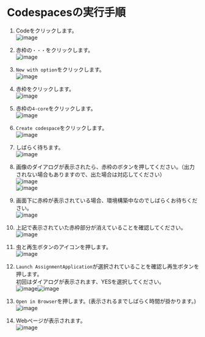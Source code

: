 # Codespacesの実行手順
1. Codeをクリックします。<br>![image](https://github.com/urayama-ac-jp/practice1-level1-step1/assets/98931339/71673495-9eb9-499a-b5b2-516b717b23cf)
1. 赤枠の`・・・`をクリックします。<br>![image](https://github.com/urayama-ac-jp/practice1-level1-step1/assets/98931339/49ac9d6f-1e4c-45d7-9652-064a9862d1fc)
1. `New with option`をクリックします。<br>![image](https://github.com/urayama-ac-jp/practice1-level1-step1/assets/98931339/95890deb-c843-4c00-a3db-f3e0b7fb65fa)
1. 赤枠をクリックします。<br>![image](https://github.com/urayama-ac-jp/practice1-level1-step1/assets/98931339/3d74d6a9-1d33-4bb6-86ae-c2e267daba28)
1. 赤枠の`4-core`をクリックします。<br>![image](https://github.com/urayama-ac-jp/practice1-level1-step1/assets/98931339/0b27ac7b-54fb-4acd-bcf0-57daf11894f3)
4. `Create codespace`をクリックします。<br>![image](https://github.com/urayama-ac-jp/practice1-level1-step1/assets/98931339/1bdfec6e-9fd0-4c04-acb8-869280443fab)

5. しばらく待ちます。<br>![image](https://user-images.githubusercontent.com/93235101/149875470-df4edec6-eba7-4431-8ee4-c474c198ea45.png)

6. 画像のダイアログが表示されたら、赤枠のボタンを押してください。（出力されない場合もありますので、出た場合は対応してください）
   <br>![image](https://github.com/urayama-ac-jp/practice1-level1-step1/assets/98931339/6f7a370e-3f0d-4442-b1f0-4ce40f90cd1b)
   <br>![image](https://github.com/urayama-ac-jp/practice1-level1-step1/assets/98931339/69a2f440-d864-4690-97a7-7bcbc0705fea)

8. 画面下に赤枠が表示されている場合、環境構築中なのでしばらくお待ちください。<br>![image](https://github.com/urayama-ac-jp/practice1-level1-step1/assets/98931339/d24dc24c-9de5-4383-8b10-6fda701b5f38)
9. 上記で表示されていた赤枠部分が消えていることを確認してください。<br>![image](https://github.com/urayama-ac-jp/practice1-level1-step1/assets/98931339/99b1cd29-e50d-4f7c-8636-cd9e5717a09f)

7. 虫と再生ボタンのアイコンを押します。<br>![image](https://user-images.githubusercontent.com/93235101/149875480-b6d0189c-52f3-45dd-bcc3-335bff5d76d0.png)

8. `Launch AssignmentApplication`が選択されていることを確認し再生ボタンを押します。<br>初回はダイアログが表示されます、YESを選択してください。<br>![image](https://user-images.githubusercontent.com/93235101/149875513-ded6ea34-792e-40da-927e-215d7e22bbf2.png)![image](https://user-images.githubusercontent.com/93235101/149875530-d1437647-e1ac-44bf-a785-36615ae83e6f.png)

9. `Open in Browser`を押します。(表示されるまでしばらく時間が掛かります。)<br>![image](https://user-images.githubusercontent.com/93235101/149875545-6689fe73-7a32-4be8-8658-eaf8c8ddd460.png)

10. Webページが表示されます。<br>![image](https://user-images.githubusercontent.com/93235101/149875560-aee01420-6222-495b-9d91-99fd15141698.png)
